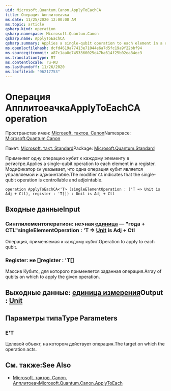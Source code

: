 ```yaml
---
uid: Microsoft.Quantum.Canon.ApplyToEachCA
title: Операция Апплитоеачка
ms.date: 11/25/2020 12:00:00 AM
ms.topic: article
qsharp.kind: operation
qsharp.namespace: Microsoft.Quantum.Canon
qsharp.name: ApplyToEachCA
qsharp.summary: Applies a single-qubit operation to each element in a register. The modifier `CA` indicates that the single-qubit operation is controllable and adjointable.
ms.openlocfilehash: dcfd4619a77413e71044e6a7d5fc19a9f22bbf94
ms.sourcegitcommit: a87c1aa8e7453360025e47ba614f25b02ea84ec3
ms.translationtype: MT
ms.contentlocale: ru-RU
ms.lasthandoff: 11/26/2020
ms.locfileid: "96217753"
---
```

# <a name="applytoeachca-operation"></a><span data-ttu-id="6a0c0-102">Операция Апплитоеачка</span><span class="sxs-lookup"><span data-stu-id="6a0c0-102">ApplyToEachCA operation</span></span>

<span data-ttu-id="6a0c0-103">Пространство имен: [Microsoft. тактов. Canon](xref:Microsoft.Quantum.Canon)</span><span class="sxs-lookup"><span data-stu-id="6a0c0-103">Namespace: [Microsoft.Quantum.Canon](xref:Microsoft.Quantum.Canon)</span></span>

<span data-ttu-id="6a0c0-104">Пакет: [Microsoft. такт. Standard](https://nuget.org/packages/Microsoft.Quantum.Standard)</span><span class="sxs-lookup"><span data-stu-id="6a0c0-104">Package: [Microsoft.Quantum.Standard](https://nuget.org/packages/Microsoft.Quantum.Standard)</span></span>


<span data-ttu-id="6a0c0-105">Применяет одну операцию кубит к каждому элементу в регистре.</span><span class="sxs-lookup"><span data-stu-id="6a0c0-105">Applies a single-qubit operation to each element in a register.</span></span>
<span data-ttu-id="6a0c0-106">Модификатор `CA` указывает, что одна операция кубит является управляемой и аджоинтабле.</span><span class="sxs-lookup"><span data-stu-id="6a0c0-106">The modifier `CA` indicates that the single-qubit operation is controllable and adjointable.</span></span>

```qsharp
operation ApplyToEachCA<'T> (singleElementOperation : ('T => Unit is Adj + Ctl), register : 'T[]) : Unit is Adj + Ctl
```


## <a name="input"></a><span data-ttu-id="6a0c0-107">Входные данные</span><span class="sxs-lookup"><span data-stu-id="6a0c0-107">Input</span></span>

### <a name="singleelementoperation--t--unit--is-adj--ctl"></a><span data-ttu-id="6a0c0-108">Синглилементоператион: не>ная [единица](xref:microsoft.quantum.lang-ref.unit)  — "года + CTL"</span><span class="sxs-lookup"><span data-stu-id="6a0c0-108">singleElementOperation : 'T => [Unit](xref:microsoft.quantum.lang-ref.unit)  is Adj + Ctl</span></span>

<span data-ttu-id="6a0c0-109">Операция, применяемая к каждому кубит.</span><span class="sxs-lookup"><span data-stu-id="6a0c0-109">Operation to apply to each qubit.</span></span>


### <a name="register--t"></a><span data-ttu-id="6a0c0-110">Register: не []</span><span class="sxs-lookup"><span data-stu-id="6a0c0-110">register : 'T[]</span></span>

<span data-ttu-id="6a0c0-111">Массив Кубитс, для которого применяется заданная операция.</span><span class="sxs-lookup"><span data-stu-id="6a0c0-111">Array of qubits on which to apply the given operation.</span></span>



## <a name="output--unit"></a><span data-ttu-id="6a0c0-112">Выходные данные: [единица измерения](xref:microsoft.quantum.lang-ref.unit)</span><span class="sxs-lookup"><span data-stu-id="6a0c0-112">Output : [Unit](xref:microsoft.quantum.lang-ref.unit)</span></span>



## <a name="type-parameters"></a><span data-ttu-id="6a0c0-113">Параметры типа</span><span class="sxs-lookup"><span data-stu-id="6a0c0-113">Type Parameters</span></span>

### <a name="t"></a><span data-ttu-id="6a0c0-114">Е</span><span class="sxs-lookup"><span data-stu-id="6a0c0-114">'T</span></span>

<span data-ttu-id="6a0c0-115">Целевой объект, на котором действует операция.</span><span class="sxs-lookup"><span data-stu-id="6a0c0-115">The target on which the operation acts.</span></span>

## <a name="see-also"></a><span data-ttu-id="6a0c0-116">См. также:</span><span class="sxs-lookup"><span data-stu-id="6a0c0-116">See Also</span></span>

- [<span data-ttu-id="6a0c0-117">Microsoft. тактов. Canon. Апплитоеач</span><span class="sxs-lookup"><span data-stu-id="6a0c0-117">Microsoft.Quantum.Canon.ApplyToEach</span></span>](xref:Microsoft.Quantum.Canon.ApplyToEach)